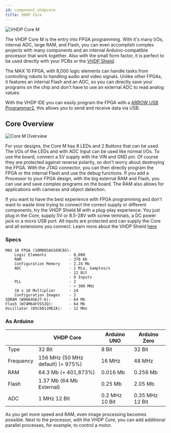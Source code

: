 ```yaml
---
id: component_vhdpcore
title: VHDP Core
---
```


![VHDP Core M](/img/vhdpcore/Items.png)

The VHDP Core M is the entry into FPGA programming. With it's many I/Os, internal ADC, large RAM, and Flash, you can even accomplish complex projects with many components and an internal Arduino-compatible processor that work together. Also with the small form factor, it is perfect to be used directly with your PCBs or the [VHDP Shield](/docs/component_vhdpshield).

The MAX 10 FPGA, with 8,000 logic elements can handle tasks from controlling robots to handling audio and video signals. Unlike other FPGAs, it features an internal Flash and an ADC, so you can directly save your programs on the chip and don't have to use an external ADC to read analog values.

With the VHDP IDE you can easily program the FPGA with a [ARROW USB Programmer2](https://shop.trenz-electronic.de/de/TEI0004-02-ARROW-USB-Programmer2-fuer-die-Entwicklung-mit-Intel-FPGAs-2-54mm-Header?showb2c=1&gclid=CjwKCAjwxrzoBRBBEiwAbtX1n_xRbsUaPdSKMEVeSirnKX1QOCKDTkq6HEBdxTVpna69GR3NHCvp5xoC2jQQAvD_BwE), this allows you to send and receive data via USB.

## Core Overview
![Core M Overview](/img/vhdpcore/Items1.png)

For your designs, the Core M has 8 LEDs and 2 Buttons that can be used. The I/Os of the LEDs and with ADC Input can be used like normal I/Os. 
To use the board, connect a 5V supply with the VIN and GND pin. Of course they are protected against reverse polarity, so don't worry about destroying the FPGA. 
With the JTAG connector, you can then directly program the FPGA or the internal Flash and use the debug functions. 
If you add a Processor to your FPGA design, with the big external RAM and Flash, you can use and save complex programs on the board. The RAM also allows for applications with cameras and object detection.

If you want to have the best experience with FPGA programming and don't want to waste time trying to connect the correct supply or different components, try the VHDP Shield M with a plug-play experience. You just plug in the Core, supply 5V or 8.5-28V with screw teminals, a DC power jack or a micro USB port. All inputs are protected and can supply the Core and all extensions you connect. Learn more about the VHDP Shield [here](/docs/component_vhdpshield)
### Specs

    MAX 10 FPGA (10M08SAU169C8G):
        Logic Elements          - 8,000
        RAM                     - 378 Kb
        Configuration Memory    - 2.24 Mb
        ADC                     - 1 Mio. Samples/s
                                - 12 Bit
                                - 9 Inputs
        PLL                     - 2
                                - > 300 MHz
        18 x 18 Multiplier      - 24
        Configuration Images    - 2
    SDRAM (W9864G6JT-6):        - 64 Mb
    Flash (W74M64FVSSIQ):       - 64 Mb
    Oscillator (DSC6011ME2A):   - 12 MHz

### As Arduino

| | VHDP Core | Arduino UNO | Arduino Zero |
|--|--|--|--|
| Type | 32 Bit | 8 Bit | 32 Bit |
| Frequency | 156 MHz (50 MHz default) (+ 975%) | 16 MHz | 48 MHz |
| RAM | 64.3 Mb (+ 401,873%) | 0.016 Mb | 0.256 Mb |
| Flash | 1.37 Mb (64 Mb External) | 0.25 Mb | 2.05 Mb |
| ADC | 1 MHz 12 Bit | 0.2 MHz 10 Bit | 0.35 MHz 12 Bit |

As you get more speed and RAM, even image processing becomes possible. Next to the processor, with the VHDP Core, you can add additional parallel processes, for example, to control a motor.
